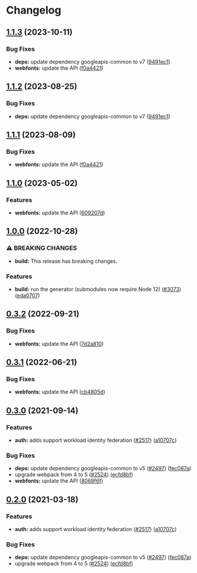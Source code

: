 # Changelog

## [1.1.3](https://github.com/googleapis/google-api-nodejs-client/compare/webfonts-v1.1.2...webfonts-v1.1.3) (2023-10-11)


### Bug Fixes

* **deps:** update dependency googleapis-common to v7 ([9491ec1](https://github.com/googleapis/google-api-nodejs-client/commit/9491ec1cdc3c413e7d73edcfcd59cf5c28a7c855))
* **webfonts:** update the API ([f0a4421](https://github.com/googleapis/google-api-nodejs-client/commit/f0a44217601e0fb49d1f8627ea28035812830bb1))

## [1.1.2](https://github.com/googleapis/google-api-nodejs-client/compare/webfonts-v1.1.1...webfonts-v1.1.2) (2023-08-25)


### Bug Fixes

* **deps:** update dependency googleapis-common to v7 ([9491ec1](https://github.com/googleapis/google-api-nodejs-client/commit/9491ec1cdc3c413e7d73edcfcd59cf5c28a7c855))

## [1.1.1](https://github.com/googleapis/google-api-nodejs-client/compare/webfonts-v1.1.0...webfonts-v1.1.1) (2023-08-09)


### Bug Fixes

* **webfonts:** update the API ([f0a4421](https://github.com/googleapis/google-api-nodejs-client/commit/f0a44217601e0fb49d1f8627ea28035812830bb1))

## [1.1.0](https://github.com/googleapis/google-api-nodejs-client/compare/webfonts-v1.0.0...webfonts-v1.1.0) (2023-05-02)


### Features

* **webfonts:** update the API ([609207d](https://github.com/googleapis/google-api-nodejs-client/commit/609207dfe47ec8a7d6c5823d695f5be0b3dd1037))

## [1.0.0](https://github.com/googleapis/google-api-nodejs-client/compare/webfonts-v0.3.2...webfonts-v1.0.0) (2022-10-28)


### ⚠ BREAKING CHANGES

* **build:** This release has breaking changes.

### Features

* **build:** run the generator (submodules now require Node 12) ([#3073](https://github.com/googleapis/google-api-nodejs-client/issues/3073)) ([eda0707](https://github.com/googleapis/google-api-nodejs-client/commit/eda07079dadab46a80b6f9ede618f4f43030169e))

## [0.3.2](https://github.com/googleapis/google-api-nodejs-client/compare/webfonts-v0.3.1...webfonts-v0.3.2) (2022-09-21)


### Bug Fixes

* **webfonts:** update the API ([7d2a810](https://github.com/googleapis/google-api-nodejs-client/commit/7d2a81007d382fa87486829e667d09c17c65669e))

## [0.3.1](https://github.com/googleapis/google-api-nodejs-client/compare/webfonts-v0.3.0...webfonts-v0.3.1) (2022-06-21)


### Bug Fixes

* **webfonts:** update the API ([cb4805d](https://github.com/googleapis/google-api-nodejs-client/commit/cb4805dc0fb878ce40393e5cfd4871a541aea51d))

## [0.3.0](https://www.github.com/googleapis/google-api-nodejs-client/compare/webfonts-v0.2.0...webfonts-v0.3.0) (2021-09-14)


### Features

* **auth:** adds support workload identity federation ([#2517](https://www.github.com/googleapis/google-api-nodejs-client/issues/2517)) ([a10707c](https://www.github.com/googleapis/google-api-nodejs-client/commit/a10707c477759e7c9ef6360a2fe800856fb600c1))


### Bug Fixes

* **deps:** update dependency googleapis-common to v5 ([#2497](https://www.github.com/googleapis/google-api-nodejs-client/issues/2497)) ([fec087a](https://www.github.com/googleapis/google-api-nodejs-client/commit/fec087abcf3d994dd41c3ffa0a0c12b1f9f09dae))
* upgrade webpack from 4 to 5  ([#2524](https://www.github.com/googleapis/google-api-nodejs-client/issues/2524)) ([ecfd8bf](https://www.github.com/googleapis/google-api-nodejs-client/commit/ecfd8bfcd06e1beabff7ec9a8c4000222379eb8d))
* **webfonts:** update the API ([8069f6f](https://www.github.com/googleapis/google-api-nodejs-client/commit/8069f6f1fd64b6988454b06f2792fc610c641a39))

## [0.2.0](https://www.github.com/googleapis/google-api-nodejs-client/compare/webfonts-v0.1.0...webfonts-v0.2.0) (2021-03-18)


### Features

* **auth:** adds support workload identity federation ([#2517](https://www.github.com/googleapis/google-api-nodejs-client/issues/2517)) ([a10707c](https://www.github.com/googleapis/google-api-nodejs-client/commit/a10707c477759e7c9ef6360a2fe800856fb600c1))


### Bug Fixes

* **deps:** update dependency googleapis-common to v5 ([#2497](https://www.github.com/googleapis/google-api-nodejs-client/issues/2497)) ([fec087a](https://www.github.com/googleapis/google-api-nodejs-client/commit/fec087abcf3d994dd41c3ffa0a0c12b1f9f09dae))
* upgrade webpack from 4 to 5  ([#2524](https://www.github.com/googleapis/google-api-nodejs-client/issues/2524)) ([ecfd8bf](https://www.github.com/googleapis/google-api-nodejs-client/commit/ecfd8bfcd06e1beabff7ec9a8c4000222379eb8d))
